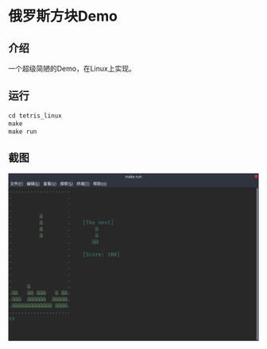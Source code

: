 # 俄罗斯方块Demo
## 介绍
一个超级简陋的Demo，在Linux上实现。
## 运行
```shell
cd tetris_linux
make
make run
```
## 截图
![tetris screenshot](./screenshot/tetris.png)